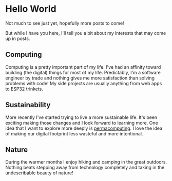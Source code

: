 # Hello World

Not much to see just yet, hopefully more posts to come!

But while I have you here, I'll tell you a bit about my interests that may come up in posts.

## Computing

Computing is a pretty important part of my life. I've had an affinity toward building (the digital) things for most of my life. Predictably, I'm a software engineer by trade and nothing gives me more satisfaction than solving problems with code! My side projects are usually anything from web apps to ESP32 trinkets.

## Sustainability

More recently I've started trying to live a more sustainable life. It's been exciting making those changes and I look forward to learning more. One idea that I want to explore more deeply is [permacomputing](https://permacomputing.net/). I love the idea of making our digital footprint less wasteful and more intentional.

## Nature

During the warmer months I enjoy hiking and camping in the great outdoors. Nothing beats stepping away from technology completely and taking in the undescribable beauty of nature!
